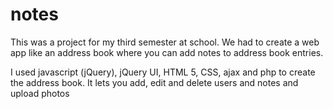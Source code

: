 # notes
This was a project for my third semester at school. 
We had to create a web app like an address book where you can add notes to address book entries. 

I used javascript (jQuery), jQuery UI, HTML 5, CSS, ajax and php to create the address book. 
It lets you add, edit and delete users and notes and upload photos
